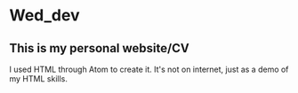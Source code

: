 # Wed_dev
## This is my personal website/CV 
I used HTML through Atom to create it. It's not on internet, just as a demo of my HTML skills. 
